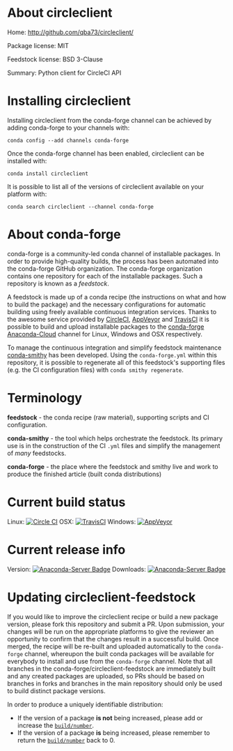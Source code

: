 About circleclient
==================

Home: http://github.com/qba73/circleclient/

Package license: MIT

Feedstock license: BSD 3-Clause

Summary: Python client for CircleCI API



Installing circleclient
=======================

Installing circleclient from the conda-forge channel can be achieved by adding conda-forge to your channels with:

```
conda config --add channels conda-forge
```

Once the conda-forge channel has been enabled, circleclient can be installed with:

```
conda install circleclient
```

It is possible to list all of the versions of circleclient available on your platform with:

```
conda search circleclient --channel conda-forge
```


About conda-forge
=================

conda-forge is a community-led conda channel of installable packages.
In order to provide high-quality builds, the process has been automated into the
conda-forge GitHub organization. The conda-forge organization contains one repository
for each of the installable packages. Such a repository is known as a *feedstock*.

A feedstock is made up of a conda recipe (the instructions on what and how to build
the package) and the necessary configurations for automatic building using freely
available continuous integration services. Thanks to the awesome service provided by
[CircleCI](https://circleci.com/), [AppVeyor](http://www.appveyor.com/)
and [TravisCI](https://travis-ci.org/) it is possible to build and upload installable
packages to the [conda-forge](https://anaconda.org/conda-forge)
[Anaconda-Cloud](http://docs.anaconda.org/) channel for Linux, Windows and OSX respectively.

To manage the continuous integration and simplify feedstock maintenance
[conda-smithy](http://github.com/conda-forge/conda-smithy) has been developed.
Using the ``conda-forge.yml`` within this repository, it is possible to regenerate all of
this feedstock's supporting files (e.g. the CI configuration files) with ``conda smithy regenerate``.


Terminology
===========

**feedstock** - the conda recipe (raw material), supporting scripts and CI configuration.

**conda-smithy** - the tool which helps orchestrate the feedstock.
                   Its primary use is in the construction of the CI ``.yml`` files
                   and simplify the management of *many* feedstocks.

**conda-forge** - the place where the feedstock and smithy live and work to
                  produce the finished article (built conda distributions)

Current build status
====================

Linux: [![Circle CI](https://circleci.com/gh/conda-forge/circleclient-feedstock.svg?style=shield)](https://circleci.com/gh/conda-forge/circleclient-feedstock)
OSX: [![TravisCI](https://travis-ci.org/conda-forge/circleclient-feedstock.svg?branch=master)](https://travis-ci.org/conda-forge/circleclient-feedstock)
Windows: [![AppVeyor](https://ci.appveyor.com/api/projects/status/github/conda-forge/circleclient-feedstock?svg=True)](https://ci.appveyor.com/project/conda-forge/circleclient-feedstock/branch/master)

Current release info
====================
Version: [![Anaconda-Server Badge](https://anaconda.org/conda-forge/circleclient/badges/version.svg)](https://anaconda.org/conda-forge/circleclient)
Downloads: [![Anaconda-Server Badge](https://anaconda.org/conda-forge/circleclient/badges/downloads.svg)](https://anaconda.org/conda-forge/circleclient)


Updating circleclient-feedstock
===============================

If you would like to improve the circleclient recipe or build a new
package version, please fork this repository and submit a PR. Upon submission,
your changes will be run on the appropriate platforms to give the reviewer an
opportunity to confirm that the changes result in a successful build. Once
merged, the recipe will be re-built and uploaded automatically to the
`conda-forge` channel, whereupon the built conda packages will be available for
everybody to install and use from the `conda-forge` channel.
Note that all branches in the conda-forge/circleclient-feedstock are
immediately built and any created packages are uploaded, so PRs should be based
on branches in forks and branches in the main repository should only be used to
build distinct package versions.

In order to produce a uniquely identifiable distribution:
 * If the version of a package **is not** being increased, please add or increase
   the [``build/number``](http://conda.pydata.org/docs/building/meta-yaml.html#build-number-and-string).
 * If the version of a package **is** being increased, please remember to return
   the [``build/number``](http://conda.pydata.org/docs/building/meta-yaml.html#build-number-and-string)
   back to 0.
